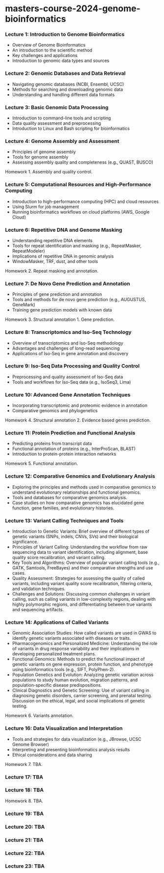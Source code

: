 # masters-course-2024-genome-bioinformatics

### Lecture 1: Introduction to Genome Bioinformatics
- Overview of Genome Bioinformatics
- An introduction to the scientific method
- Key challenges and applications
- Introduction to genomic data types and sources

### Lecture 2: Genomic Databases and Data Retrieval
- Navigating genomic databases (NCBI, Ensembl, UCSC)
- Methods for searching and downloading genomic data
- Understanding and handling different data formats

### Lecture 3: Basic Genomic Data Processing
- Introduction to command-line tools and scripting
- Data quality assessment and preprocessing
- Introduction to Linux and Bash scripting for bioinformatics

### Lecture 4: Genome Assembly and Assessment
- Principles of genome assembly
- Tools for genome assembly
- Assessing assembly quality and completeness (e.g., QUAST, BUSCO)

Homework 1. Assembly and quality control.

### Lecture 5: Computational Resources and High-Performance Computing
- Introduction to high-performance computing (HPC) and cloud resources
- Using Slurm for job management
- Running bioinformatics workflows on cloud platforms (AWS, Google Cloud)

### Lecture 6: Repetitive DNA and Genome Masking
- Understanding repetitive DNA elements
- Tools for repeat identification and masking (e.g., RepeatMasker, RepeatModeler)
- Implications of repetitive DNA in genomic analysis
- WindowMasker, TRF, dust, and other tools

Homework 2. Repeat masking and annotation.

### Lecture 7: De Novo Gene Prediction and Annotation
- Principles of gene prediction and annotation
- Tools and methods for de novo gene prediction (e.g., AUGUSTUS, GeneMark)
- Training gene prediction models with known data

Homework 3. Structural annotation 1. Gene prediction.

### Lecture 8: Transcriptomics and Iso-Seq Technology
- Overview of transcriptomics and Iso-Seq methodology
- Advantages and challenges of long-read sequencing
- Applications of Iso-Seq in gene annotation and discovery

### Lecture 9: Iso-Seq Data Processing and Quality Control
- Preprocessing and quality assessment of Iso-Seq data
- Tools and workflows for Iso-Seq data (e.g., IsoSeq3, Lima)

### Lecture 10: Advanced Gene Annotation Techniques
- Incorporating transcriptomic and proteomic evidence in annotation
- Comparative genomics and phylogenetics

Homework 4. Structural annotation 2. Evidence based genes prediction.

### Lecture 11: Protein Prediction and Functional Analysis
- Predicting proteins from transcript data
- Functional annotation of proteins (e.g., InterProScan, BLAST)
- Introduction to protein-protein interaction networks

Homework 5. Functional annotation.

### Lecture 12: Comparative Genomics and Evolutionary Analysis
- Exploring the principles and methods used in comparative genomics to understand evolutionary relationships and functional genomics.
- Tools and databases for comparative genomics analysis.
- Case studies on how comparative genomics has elucidated gene function, gene families, and evolutionary histories.

### Lecture 13: Variant Calling Techniques and Tools
- Introduction to Genetic Variants: Brief overview of different types of genetic variants (SNPs, indels, CNVs, SVs) and their biological significance.
- Principles of Variant Calling: Understanding the workflow from raw sequencing data to variant identification, including alignment, base quality score recalibration, and variant calling.
- Key Tools and Algorithms: Overview of popular variant calling tools (e.g., GATK, Samtools, FreeBayes) and their comparative strengths and use cases.
- Quality Assessment: Strategies for assessing the quality of called variants, including variant quality score recalibration, filtering criteria, and validation techniques.
- Challenges and Solutions: Discussing common challenges in variant calling, such as calling variants in low-complexity regions, dealing with highly polymorphic regions, and differentiating between true variants and sequencing artifacts.

### Lecture 14: Applications of Called Variants
- Genomic Association Studies: How called variants are used in GWAS to identify genetic variants associated with diseases or traits.
- Pharmacogenomics and Personalized Medicine: Understanding the role of variants in drug response variability and their implications in developing personalized treatment plans.
- Functional Genomics: Methods to predict the functional impact of genetic variants on gene expression, protein function, and phenotype using bioinformatics tools (e.g., SIFT, PolyPhen-2).
- Population Genetics and Evolution: Analyzing genetic variation across populations to study human evolution, migration patterns, and population-specific disease predispositions.
- Clinical Diagnostics and Genetic Screening: Use of variant calling in diagnosing genetic disorders, carrier screening, and prenatal testing. Discussion on the ethical, legal, and social implications of genetic testing.

Homework 6. Variants annotation.

### Lecture 16: Data Visualization and Interpretation
- Tools and strategies for data visualization (e.g., JBrowse, UCSC Genome Browser)
- Interpreting and presenting bioinformatics analysis results
- Ethical considerations and data sharing

Homework 7. TBA.

### Lecture 17: TBA

### Lecture 18: TBA

Homework 8. TBA.

### Lecture 19: TBA

### Lecture 20: TBA

### Lecture 21: TBA

### Lecture 22: TBA

### Lecture 23: TBA
